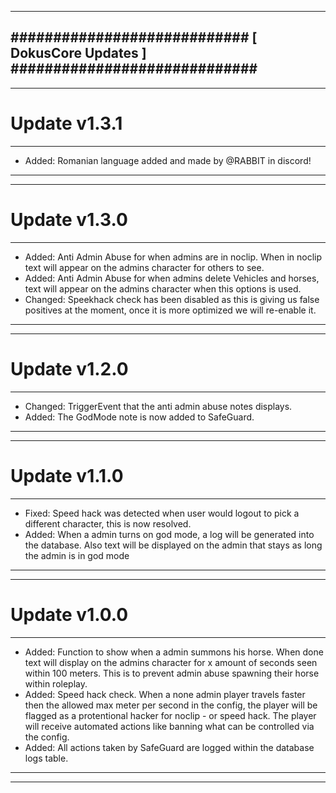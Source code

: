 --------------------------------------------------------------------------------
############################ [ DokusCore Updates ] #############################
--------------------------------------------------------------------------------
--------------------------------------------------------------------------------
# Update v1.3.1
--------------------------------------------------------------------------------
- Added: Romanian language added and made by @RABBIT in discord!
--------------------------------------------------------------------------------
--------------------------------------------------------------------------------
# Update v1.3.0
--------------------------------------------------------------------------------
- Added: Anti Admin Abuse for when admins are in noclip. When in noclip text
  will appear on the admins character for others to see.
- Added: Anti Admin Abuse for when admins delete Vehicles and horses, text
  will appear on the admins character when this options is used.
- Changed: Speekhack check has been disabled as this is giving us false
  positives at the moment, once it is more optimized we will re-enable it.
--------------------------------------------------------------------------------
--------------------------------------------------------------------------------
# Update v1.2.0
--------------------------------------------------------------------------------
- Changed: TriggerEvent that the anti admin abuse notes displays.
- Added: The GodMode note is now added to SafeGuard.
--------------------------------------------------------------------------------
--------------------------------------------------------------------------------
# Update v1.1.0
--------------------------------------------------------------------------------
- Fixed: Speed hack was detected when user would logout to pick a different
  character, this is now resolved.
- Added: When a admin turns on god mode, a log will be generated into the
  database. Also text will be displayed on the admin that stays as long the
  admin is in god mode
--------------------------------------------------------------------------------
--------------------------------------------------------------------------------
# Update v1.0.0
--------------------------------------------------------------------------------
- Added: Function to show when a admin summons his horse. When done text will
  display on the admins character for x amount of seconds seen within 100 meters.
  This is to prevent admin abuse spawning their horse within roleplay.
- Added: Speed hack check. When a none admin player travels faster then the
  allowed max meter per second in the config, the player will be flagged as a
  protentional hacker for noclip - or speed hack. The player will receive automated
  actions like banning what can be controlled via the config.
- Added: All actions taken by SafeGuard are logged within the database logs table.
--------------------------------------------------------------------------------
--------------------------------------------------------------------------------
